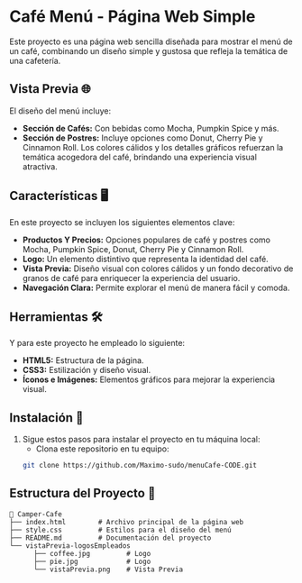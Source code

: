# Café Menú - Página Web Simple  
Este proyecto es una página web sencilla diseñada para mostrar el menú de un café, combinando un diseño simple y gustosa que refleja la temática de una cafetería.

## **Vista Previa** 🌐
El diseño del menú incluye:
   - **Sección de Cafés:** Con bebidas como Mocha, Pumpkin Spice y más.
   - **Sección de Postres:** Incluye opciones como Donut, Cherry Pie y Cinnamon Roll.
Los colores cálidos y los detalles gráficos refuerzan la temática acogedora del café, brindando una experiencia visual atractiva.

## **Características** 🖥️
En este proyecto se incluyen los siguientes elementos clave:
- **Productos Y Precios:** Opciones populares de café y postres como Mocha, Pumpkin Spice, Donut, Cherry Pie y Cinnamon Roll.
- **Logo:** Un elemento distintivo que representa la identidad del café.
- **Vista Previa:** Diseño visual con colores cálidos y un fondo decorativo de granos de café para enriquecer la experiencia del usuario.
- **Navegación Clara:** Permite explorar el menú de manera fácil y comoda.

## **Herramientas** 🛠️
Y para este proyecto he empleado lo siguiente: 
- **HTML5:** Estructura de la página.
- **CSS3:** Estilización y diseño visual.
- **Íconos e Imágenes:** Elementos gráficos para mejorar la experiencia visual.

## **Instalación** 🚀  
1. Sigue estos pasos para instalar el proyecto en tu máquina local:
   - Clona este repositorio en tu equipo:
   ```bash
   git clone https://github.com/Maximo-sudo/menuCafe-CODE.git

## **Estructura del Proyecto** 📂 

```plaintext
📁 Camper-Cafe
├── index.html        # Archivo principal de la página web
├── style.css         # Estilos para el diseño del menú
├── README.md         # Documentación del proyecto
└── vistaPrevia-logosEmpleados
      ├── coffee.jpg         # Logo
      ├── pie.jpg            # Logo
      └── vistaPrevia.png    # Vista Previa



